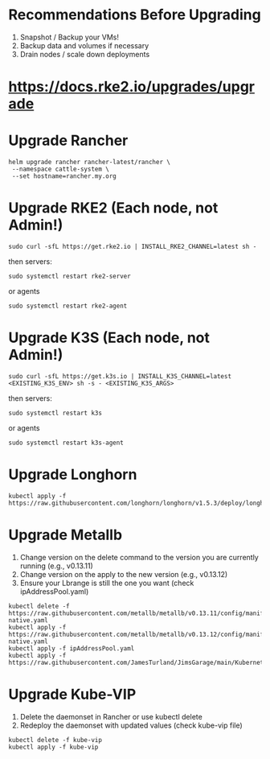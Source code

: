 # Recommendations Before Upgrading
1. Snapshot / Backup your VMs!
2. Backup data and volumes if necessary
3. Drain nodes / scale down deployments

# https://docs.rke2.io/upgrades/upgrade

# Upgrade Rancher
```
helm upgrade rancher rancher-latest/rancher \
 --namespace cattle-system \
 --set hostname=rancher.my.org
```
# Upgrade RKE2 (Each node, not Admin!)
```
sudo curl -sfL https://get.rke2.io | INSTALL_RKE2_CHANNEL=latest sh -
```
then servers:
```
sudo systemctl restart rke2-server
```
or agents
```
sudo systemctl restart rke2-agent
```
# Upgrade K3S (Each node, not Admin!)
```
sudo curl -sfL https://get.k3s.io | INSTALL_K3S_CHANNEL=latest <EXISTING_K3S_ENV> sh -s - <EXISTING_K3S_ARGS>
```
then servers:
```
sudo systemctl restart k3s
```
or agents
```
sudo systemctl restart k3s-agent
```

# Upgrade Longhorn
```
kubectl apply -f https://raw.githubusercontent.com/longhorn/longhorn/v1.5.3/deploy/longhorn.yaml
```

# Upgrade Metallb
1. Change version on the delete command to the version you are currently running (e.g., v0.13.11)
2. Change version on the apply to the new version (e.g., v0.13.12)
3. Ensure your Lbrange is still the one you want (check ipAddressPool.yaml)
```
kubectl delete -f https://raw.githubusercontent.com/metallb/metallb/v0.13.11/config/manifests/metallb-native.yaml
kubectl apply -f https://raw.githubusercontent.com/metallb/metallb/v0.13.12/config/manifests/metallb-native.yaml
kubectl apply -f ipAddressPool.yaml
kubectl apply -f https://raw.githubusercontent.com/JamesTurland/JimsGarage/main/Kubernetes/RKE2/l2Advertisement.yaml
```

# Upgrade Kube-VIP
1. Delete the daemonset in Rancher or use kubectl delete
2. Redeploy the daemonset with updated values (check kube-vip file)
```
kubectl delete -f kube-vip
kubectl apply -f kube-vip
```
